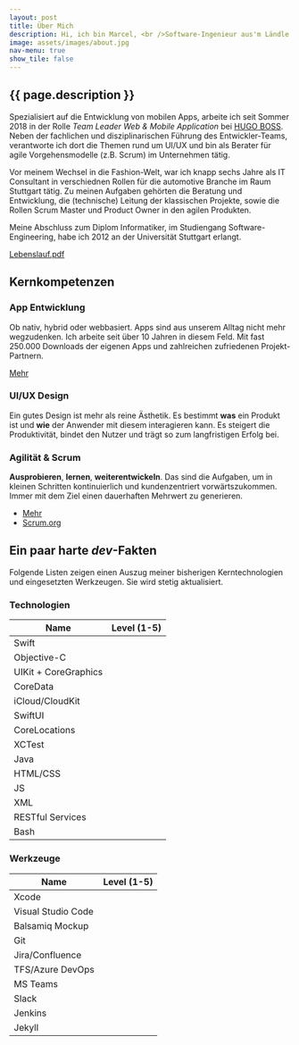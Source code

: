 ```yaml
---
layout: post
title: Über Mich
description: Hi, ich bin Marcel, <br />Software-Ingenieur aus'm Ländle.
image: assets/images/about.jpg
nav-menu: true
show_tile: false
---
```



<h2>{{ page.description }}</h2>
<p>Spezialisiert auf die Entwicklung von mobilen Apps, arbeite ich seit Sommer 2018 in der Rolle <i>Team Leader Web & Mobile Application</i> bei <a href="https://hugoboss.com" target="_blank">HUGO BOSS</a>. Neben der fachlichen und disziplinarischen Führung des Entwickler-Teams, verantworte ich dort die Themen rund um UI/UX und bin als Berater für agile Vorgehensmodelle (z.B. Scrum) im Unternehmen tätig.</p>

<p>Vor meinem Wechsel in die Fashion-Welt, war ich knapp sechs Jahre als IT Consultant in verschiednen Rollen für die automotive Branche im Raum Stuttgart tätig. Zu meinen Aufgaben gehörten die Beratung und Entwicklung, die (technische) Leitung der klassischen Projekte, sowie die Rollen Scrum Master und Product Owner in den agilen Produkten.</p>

<p>Meine Abschluss zum Diplom Informatiker, im Studiengang Software-Engineering, habe ich 2012 an der Universität Stuttgart erlangt.</p>
<a href="/downloads/Marcel_Russ_Lebenslauf.pdf" class="button small special" target="_blank">Lebenslauf.pdf</a>


<h2>Kernkompetenzen</h2>
<div class="row">
	<div class="4u 12u$(medium)">
		<h3>App Entwicklung</h3>
		<p>Ob nativ, hybrid oder webbasiert. Apps sind aus unserem Alltag nicht mehr wegzudenken. Ich arbeite seit über 10 Jahren in diesem Feld. Mit fast 250.000 Downloads der eigenen Apps und zahlreichen zufriedenen Projekt-Partnern.</p>
        <p><a href="mobile-apps.html" class="button small special">Mehr</a></p>
	</div>
	<div class="4u 12u$(medium)">
		<h3>UI/UX Design</h3>
		<p>Ein gutes Design ist mehr als reine Ästhetik. Es bestimmt <b>was</b> ein Produkt ist und <b>wie</b> der Anwender mit diesem interagieren kann. Es steigert die Produktivität, bindet den Nutzer und trägt so zum langfristigen Erfolg bei.</p>
        <!--<p><a href="mobile-apps.html" class="button small">Mehr</a></p> -->
	</div>
	<div class="4u$ 12u$(medium)">
		<h3>Agilität & Scrum</h3>
		<p><b>Ausprobieren</b>, <b>lernen</b>, <b>weiterentwickeln</b>. Das sind die Aufgaben, um in kleinen Schritten kontinuierlich und kundenzentriert vorwärtszukommen. Immer mit dem Ziel einen dauerhaften Mehrwert zu generieren.</p>
        <ul class="actions">
	    <li><a href="philosophy.html" class="button small special">Mehr</a></li>
	    <li><a href="https://www.scrum.org/user/354382" class="button small" target="_blank">Scrum.org</a></li>
        </ul>
	</div>
</div>

<h2>Ein paar harte <i>dev</i>-Fakten</h2>
<p>Folgende Listen zeigen einen Auszug meiner bisherigen Kerntechnologien und eingesetzten Werkzeugen. Sie wird stetig aktualisiert.</p>
<div class="row">
	<div class="6u 12u$(small)">
		<div class="table-wrapper">
        <h3>Technologien</h3>
        <table class="alt">
            <thead>
                <tr>
                    <th>Name</th>
                    <th>Level (1-5)</th>
                </tr>
            </thead>
            <tbody>
                <tr>
                    <td>Swift</td>
                    <td><img class="skillimage" src="{% link assets/images/five.png %}" alt="" /></td>
                </tr>
                <tr>
                    <td>Objective-C</td>
                    <td><img class="skillimage" src="{% link assets/images/five.png %}" alt="" /></td>
                </tr>
                <tr>
                    <td>UIKit + CoreGraphics</td>
                    <td><img class="skillimage" src="{% link assets/images/five.png %}" alt="" /></td>
                </tr>
                <tr>
                    <td>CoreData</td>
                    <td><img class="skillimage" src="{% link assets/images/four.png %}" alt="" /></td>
                </tr>
                <tr>
                    <td>iCloud/CloudKit</td>
                    <td><img class="skillimage" src="{% link assets/images/five.png %}" alt="" /></td>
                </tr>
                <tr>
                    <td>SwiftUI</td>
                    <td><img class="skillimage" src="{% link assets/images/three.png %}" alt="" /></td>
                </tr>
                <tr>
                    <td>CoreLocations</td>
                    <td><img class="skillimage" src="{% link assets/images/five.png %}" alt="" /></td>
                </tr>
                <tr>
                    <td>XCTest</td>
                    <td><img class="skillimage" src="{% link assets/images/four.png %}" alt="" /></td>
                </tr>
                <tr>
                    <td>Java</td>
                    <td><img class="skillimage" src="{% link assets/images/three.png %}" alt="" /></td>
                </tr>
                <tr>
                    <td>HTML/CSS</td>
                    <td><img class="skillimage" src="{% link assets/images/four.png %}" alt="" /></td>
                </tr>
                <tr>
                    <td>JS</td>
                    <td><img class="skillimage" src="{% link assets/images/three.png %}" alt="" /></td>
                </tr>
                <tr>
                    <td>XML</td>
                    <td><img class="skillimage" src="{% link assets/images/three.png %}" alt="" /></td>
                </tr>
                <tr>
                    <td>RESTful Services</td>
                    <td><img class="skillimage" src="{% link assets/images/three.png %}" alt="" /></td>
                </tr>
                <tr>
                    <td>Bash</td>
                    <td><img class="skillimage" src="{% link assets/images/four.png %}" alt="" /></td>
                </tr>
            </tbody>
        </table>
        </div>
	</div>
	<div class="6u$ 12u$(small)">
		<div class="table-wrapper">
        <h3>Werkzeuge</h3>
        <table class="alt">
            <thead>
                <tr>
                    <th>Name</th>
                    <th>Level (1-5)</th>
                </tr>
            </thead>
            <tbody>
                <tr>
                    <td>Xcode</td>
                    <td><img class="skillimage" src="{% link assets/images/five.png %}" alt="" /></td>
                </tr>
                <tr>
                    <td>Visual Studio Code</td>
                    <td><img class="skillimage" src="{% link assets/images/three.png %}" alt="" /></td>
                </tr>
                <tr>
                    <td>Balsamiq Mockup</td>
                    <td><img class="skillimage" src="{% link assets/images/four.png %}" alt="" /></td>
                </tr>
                <tr>
                    <td>Git</td>
                    <td><img class="skillimage" src="{% link assets/images/five.png %}" alt="" /></td>
                </tr>
                <tr>
                    <td>Jira/Confluence</td>
                    <td><img class="skillimage" src="{% link assets/images/four.png %}" alt="" /></td>
                </tr>
                <tr>
                    <td>TFS/Azure DevOps</td>
                    <td><img class="skillimage" src="{% link assets/images/three.png %}" alt="" /></td>
                </tr>
                <tr>
                    <td>MS Teams</td>
                    <td><img class="skillimage" src="{% link assets/images/four.png %}" alt="" /></td>
                </tr>
                <tr>
                    <td>Slack</td>
                    <td><img class="skillimage" src="{% link assets/images/five.png %}" alt="" /></td>
                </tr>
                <tr>
                    <td>Jenkins</td>
                    <td><img class="skillimage" src="{% link assets/images/three.png %}" alt="" /></td>
                </tr>
                <tr>
                    <td>Jekyll</td>
                    <td><img class="skillimage" src="{% link assets/images/four.png %}" alt="" /></td>
                </tr>
            </tbody>
        </table>
        </div>
	</div>
</div>


<!--<h2>Vor dem Monitor, ein bischen privat</h2>
<div class="row">
    <div class="4u 12u$(medium)">
        <h3>Sport</h3>
        <div class="33u"><span class="image fit"><img src="{% link assets/images/desktop.jpg %}" alt="" /></span></div>
    </div>
    <div class="4u 12u$(medium)">
        <h3>Familie</h3>
        <div class="33u"><span class="image fit"><img src="{% link assets/images/desktop.jpg %}" alt="" /></span></div>
        <!--<p><a href="mobile-apps.html" class="button small">Mehr</a></p>  
    </div>
    <div class="4u$ 12u$(medium)">
        <h3>Reisen</h3>
        <div class="33u"><span class="image fit"><img src="{% link assets/images/desktop.jpg %}" alt="" /></span></div>
    </div> 
</div>-->

​    
​	









